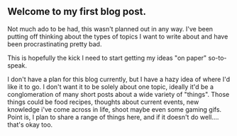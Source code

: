 ## Welcome to my first blog post.

Not much ado to be had, this wasn't planned out in any way. I've been putting off thinking about the types of topics I want to write about and have been procrastinating pretty bad.

This is hopefully the kick I need to start getting my ideas "on paper" so-to-speak.

I don't have a plan for this blog currently, but I have a hazy idea of where I'd like it to go. I don't want it to be solely about one topic, ideally it'd be a conglomeration of many short posts about a wide variety of "things". Those things could be food recipes, thoughts about current events, new knowledge i've come across in life, shoot maybe even some gaming gifs. Point is, I plan to share a range of things here, and if it doesn't do well.... that's okay too.

